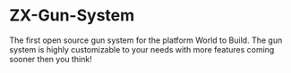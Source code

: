# ZX-Gun-System
The first open source gun system for the platform World to Build.
The gun system is highly customizable to your needs with more features coming sooner then you think!
